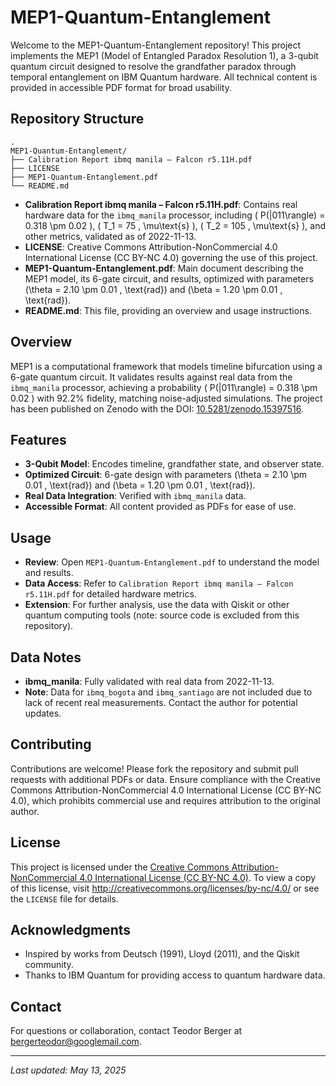 # MEP1-Quantum-Entanglement

Welcome to the MEP1-Quantum-Entanglement repository! This project implements the MEP1 (Model of Entangled Paradox Resolution 1), a 3-qubit quantum circuit designed to resolve the grandfather paradox through temporal entanglement on IBM Quantum hardware. All technical content is provided in accessible PDF format for broad usability.

## Repository Structure
```
.
MEP1-Quantum-Entanglement/
├── Calibration Report ibmq manila – Falcon r5.11H.pdf
├── LICENSE
├── MEP1-Quantum-Entanglement.pdf
└── README.md
```

- **Calibration Report ibmq manila – Falcon r5.11H.pdf**: Contains real hardware data for the `ibmq_manila` processor, including \( P(|011\rangle) = 0.318 \pm 0.02 \), \( T_1 = 75 \, \mu\text{s} \), \( T_2 = 105 \, \mu\text{s} \), and other metrics, validated as of 2022-11-13.
- **LICENSE**: Creative Commons Attribution-NonCommercial 4.0 International License (CC BY-NC 4.0) governing the use of this project.
- **MEP1-Quantum-Entanglement.pdf**: Main document describing the MEP1 model, its 6-gate circuit, and results, optimized with parameters \(\theta = 2.10 \pm 0.01 \, \text{rad}\) and \(\beta = 1.20 \pm 0.01 \, \text{rad}\).
- **README.md**: This file, providing an overview and usage instructions.

## Overview

MEP1 is a computational framework that models timeline bifurcation using a 6-gate quantum circuit. It validates results against real data from the `ibmq_manila` processor, achieving a probability \( P(|011\rangle) = 0.318 \pm 0.02 \) with 92.2% fidelity, matching noise-adjusted simulations. The project has been published on Zenodo with the DOI: [10.5281/zenodo.15397516](https://doi.org/10.5281/zenodo.15397516).

## Features

- **3-Qubit Model**: Encodes timeline, grandfather state, and observer state.
- **Optimized Circuit**: 6-gate design with parameters \(\theta = 2.10 \pm 0.01 \, \text{rad}\) and \(\beta = 1.20 \pm 0.01 \, \text{rad}\).
- **Real Data Integration**: Verified with `ibmq_manila` data.
- **Accessible Format**: All content provided as PDFs for ease of use.

## Usage

- **Review**: Open `MEP1-Quantum-Entanglement.pdf` to understand the model and results.
- **Data Access**: Refer to `Calibration Report ibmq manila – Falcon r5.11H.pdf` for detailed hardware metrics.
- **Extension**: For further analysis, use the data with Qiskit or other quantum computing tools (note: source code is excluded from this repository).

## Data Notes

- **ibmq_manila**: Fully validated with real data from 2022-11-13.
- **Note**: Data for `ibmq_bogota` and `ibmq_santiago` are not included due to lack of recent real measurements. Contact the author for potential updates.

## Contributing

Contributions are welcome! Please fork the repository and submit pull requests with additional PDFs or data. Ensure compliance with the Creative Commons Attribution-NonCommercial 4.0 International License (CC BY-NC 4.0), which prohibits commercial use and requires attribution to the original author.

## License

This project is licensed under the [Creative Commons Attribution-NonCommercial 4.0 International License (CC BY-NC 4.0)](LICENSE). To view a copy of this license, visit http://creativecommons.org/licenses/by-nc/4.0/ or see the `LICENSE` file for details.

## Acknowledgments

- Inspired by works from Deutsch (1991), Lloyd (2011), and the Qiskit community.
- Thanks to IBM Quantum for providing access to quantum hardware data.

## Contact

For questions or collaboration, contact Teodor Berger at bergerteodor@googlemail.com.

---
*Last updated: May 13, 2025*

